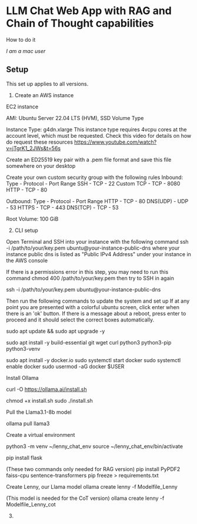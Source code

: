 # LLM Chat Web App with RAG and Chain of Thought capabilities

How to do it

*I am a mac user*

## Setup

This set up applies to all versions.

1. Create an AWS instance

EC2 instance

AMI: Ubuntu Server 22.04 LTS (HVM), SSD Volume Type

Instance Type: g4dn.xlarge
This instance type requires 4vcpu cores at the account level, which must be requested. Check this video for details on how do request these resources https://www.youtube.com/watch?v=jTgrK1_2JWs&t=56s

Create an ED25519 key pair with a .pem file format and save this file somewhere on your desktop

Create your own custom security group with the following rules
Inbound:
Type - Protocol - Port Range
SSH - TCP - 22
Custom TCP - TCP - 8080
HTTP - TCP -  80

Outbound:
Type - Protocol - Port Range
HTTP - TCP - 80
DNS(UDP) - UDP - 53
HTTPS - TCP - 443
DNS(TCP) - TCP - 53


Root Volume: 100 GiB

2. CLI setup

Open Terminal and SSH into your instance with the following command 
ssh -i /path/to/your/key.pem ubuntu@your-instance-public-dns
where your instance public dns is listed as "Public IPv4 Address" under your instance in the AWS console

If there is a permissions error in this step, you may need to run this command
chmod 400 /path/to/your/key.pem
then try to SSH in again

ssh -i /path/to/your/key.pem ubuntu@your-instance-public-dns

Then run the following commands to update the system and set up
If at any point you are presented with a colorful ubuntu screen, click enter when there is an 'ok' button. If there is a message about a reboot, press enter to proceed and it should select the correct boxes automatically.

sudo apt update && sudo apt upgrade -y

sudo apt install -y build-essential git wget curl python3 python3-pip python3-venv

sudo apt install -y docker.io 
sudo systemctl start docker 
sudo systemctl enable docker 
sudo usermod -aG docker $USER


Install Ollama

curl -O https://ollama.ai/install.sh

chmod +x install.sh 
sudo ./install.sh


Pull the Llama3.1-8b model

ollama pull llama3

Create a virtual environment

python3 -m venv ~/lenny_chat_env 
source ~/lenny_chat_env/bin/activate

pip install flask

(These two commands only needed for RAG version)
pip install PyPDF2 faiss-cpu sentence-transformers
pip freeze > requirements.txt

Create Lenny, our Llama model
ollama create lenny -f Modelfile_Lenny

(This model is needed for the CoT version)
ollama create lenny -f Modelfile_Lenny_cot

3. 
